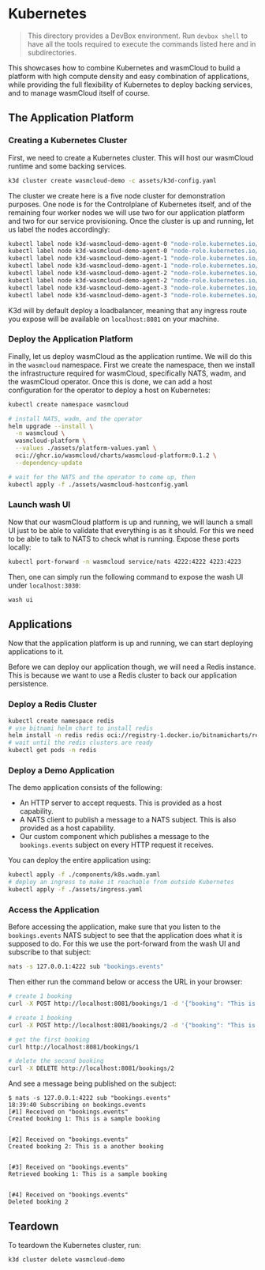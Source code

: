 # Kubernetes

> This directory provides a DevBox environment. Run `devbox shell` to have all the tools required to
> execute the commands listed here and in subdirectories.

This showcases how to combine Kubernetes and wasmCloud to build a platform with high compute density
and easy combination of applications, while providing the full flexibility of Kubernetes to deploy
backing services, and to manage wasmCloud itself of course.

## The Application Platform

### Creating a Kubernetes Cluster

First, we need to create a Kubernetes cluster. This will host our wasmCloud runtime and some backing
services.

```bash
k3d cluster create wasmcloud-demo -c assets/k3d-config.yaml
```

The cluster we create here is a five node cluster for demonstration purposes. One node is for the
Controlplane of Kubernetes itself, and of the remaining four worker nodes we will use two for our
application platform and two for our service provisioning. Once the cluster is up and running, let
us label the nodes accordingly:

```bash
kubectl label node k3d-wasmcloud-demo-agent-0 "node-role.kubernetes.io/worker=true"
kubectl label node k3d-wasmcloud-demo-agent-0 "node-role.kubernetes.io/application-platform=true"
kubectl label node k3d-wasmcloud-demo-agent-1 "node-role.kubernetes.io/worker=true"
kubectl label node k3d-wasmcloud-demo-agent-1 "node-role.kubernetes.io/application-platform=true"
kubectl label node k3d-wasmcloud-demo-agent-2 "node-role.kubernetes.io/worker=true"
kubectl label node k3d-wasmcloud-demo-agent-2 "node-role.kubernetes.io/infra-platform=true"
kubectl label node k3d-wasmcloud-demo-agent-3 "node-role.kubernetes.io/worker=true"
kubectl label node k3d-wasmcloud-demo-agent-3 "node-role.kubernetes.io/infra-platform=true"
```

K3d will by default deploy a loadbalancer, meaning that any ingress route you expose will be
available on `localhost:8081` on your machine.

### Deploy the Application Platform

Finally, let us deploy wasmCloud as the application runtime. We will do this in the `wasmcloud`
namespace. First we create the namespace, then we install the infrastructure required for wasmCloud,
specifically NATS, wadm, and the wasmCloud operator. Once this is done, we can add a host
configuration for the operator to deploy a host on Kubernetes:

```bash
kubectl create namespace wasmcloud

# install NATS, wadm, and the operator
helm upgrade --install \
  -n wasmcloud \
  wasmcloud-platform \
  --values ./assets/platform-values.yaml \
  oci://ghcr.io/wasmcloud/charts/wasmcloud-platform:0.1.2 \
  --dependency-update

# wait for the NATS and the operator to come up, then
kubectl apply -f ./assets/wasmcloud-hostconfig.yaml
```

### Launch wash UI

Now that our wasmCloud platform is up and running, we will launch a small UI just to be able to
validate that everything is as it should. For this we need to be able to talk to NATS to check what
is running. Expose these ports locally:

```bash
kubectl port-forward -n wasmcloud service/nats 4222:4222 4223:4223
```

Then, one can simply run the following command to expose the wash UI under `localhost:3030`:

```bash
wash ui
```

## Applications

Now that the application platform is up and running, we can start deploying applications to it.

Before we can deploy our application though, we will need a Redis instance. This is because we want
to use a Redis cluster to back our application persistence.

### Deploy a Redis Cluster

```bash
kubectl create namespace redis
# use bitnami helm chart to install redis
helm install -n redis redis oci://registry-1.docker.io/bitnamicharts/redis -f ./assets/redis-values.yaml
# wait until the redis clusters are ready
kubectl get pods -n redis
```

### Deploy a Demo Application

The demo application consists of the following:

- An HTTP server to accept requests. This is provided as a host capability.
- A NATS client to publish a message to a NATS subject. This is also provided as a host capability.
- Our custom component which publishes a message to the `bookings.events` subject on every HTTP
  request it receives.

You can deploy the entire application using:

```bash
kubectl apply -f ./components/k8s.wadm.yaml
# deploy an ingress to make it reachable from outside Kubernetes
kubectl apply -f ./assets/ingress.yaml
```

### Access the Application

Before accessing the application, make sure that you listen to the `bookings.events` NATS subject to
see that the application does what it is supposed to do. For this we use the port-forward from the
wash UI and subscribe to that subject:

```sh
nats -s 127.0.0.1:4222 sub "bookings.events"
```

Then either run the command below or access the URL in your browser:

```bash
# create 1 booking
curl -X POST http://localhost:8081/bookings/1 -d '{"booking": "This is a sample booking"}'

# create 1 booking
curl -X POST http://localhost:8081/bookings/2 -d '{"booking": "This is a another booking"}'

# get the first booking
curl http://localhost:8081/bookings/1

# delete the second booking
curl -X DELETE http://localhost:8081/bookings/2
```

And see a message being published on the subject:

```console
$ nats -s 127.0.0.1:4222 sub "bookings.events"
18:39:40 Subscribing on bookings.events
[#1] Received on "bookings.events"
Created booking 1: This is a sample booking


[#2] Received on "bookings.events"
Created booking 2: This is a another booking


[#3] Received on "bookings.events"
Retrieved booking 1: This is a sample booking


[#4] Received on "bookings.events"
Deleted booking 2
```

## Teardown

To teardown the Kubernetes cluster, run:

```bash
k3d cluster delete wasmcloud-demo
```
